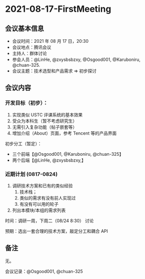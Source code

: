 # 2021-08-17-FirstMeeting

## 会议基本信息

- 会议时间：2021 年 08 月 17 日，20:30
- 会议地点：腾讯会议
- 主持人：群体讨论
- 参会人员：@LinHe, @zxysbsbzxy, @Osgood001, @Karuboniru, @chuan-325.
- 会议主题：技术选型和产品需求 => 初步探讨

## 会议内容

### 开发目标（初步）：

1.  实现类似 USTC 评课系统的基本效果
2.  受众为本科生（暂不考虑研究生）
3.  无需引入复杂功能（帖子嵌套等）
4.  增加介绍（About）页面，参考 Tencent 等的产品界面

初步分工（暂定）：

- 三个前端【@Osgood001, @Karuboniru, @chuan-325】
- 两个后端【@LinHe, @zxysbsbzxy,】

### 近期计划 (0817-0824)

1. 调研技术方案和已有的类似经验
   1. 技术栈；
   2. 类似的需求有没有前人实现过
   3. 有没有可以用的轮子
2. 列出本模块/本组的需求列表

时间：调研一周，下周二（08/24 8:30） 讨论

预期：选出一套合理的技术方案，敲定分工和耦合 API

## 备注

无。

会议记录：@Osgood001, @chuan-325
